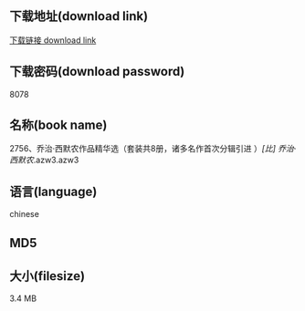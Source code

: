 ## 下载地址(download link)
[下载链接 download link](https://voluble-croquembouche-d321dc.netlify.app/?s=2756%E3%80%81%E4%B9%94%E6%B2%BB%C2%B7%E8%A5%BF%E9%BB%98%E5%86%9C%E4%BD%9C%E5%93%81%E7%B2%BE%E5%8D%8E%E9%80%89%EF%BC%88%E5%A5%97%E8%A3%85%E5%85%B18%E5%86%8C%EF%BC%8C%E8%AF%B8%E5%A4%9A%E5%90%8D%E4%BD%9C%E9%A6%96%E6%AC%A1%E5%88%86%E8%BE%91%E5%BC%95%E8%BF%9B+%EF%BC%89_%5B%E6%AF%94%5D+%E4%B9%94%E6%B2%BB%C2%B7%E8%A5%BF%E9%BB%98%E5%86%9C_.azw3)

## 下载密码(download password)
8078

## 名称(book name)
2756、乔治·西默农作品精华选（套装共8册，诸多名作首次分辑引进 ）_[比] 乔治·西默农_.azw3.azw3

## 语言(language)
chinese

## MD5


## 大小(filesize)
3.4 MB
